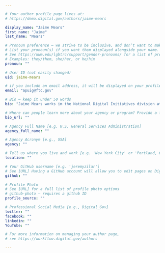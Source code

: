 ```yaml
---

# Your author profile page lives at:
# https://demo.digital.gov/authors/jaime-mears

display_name: "Jaime Mears"
first_name: "Jaime"
last_name: "Mears"

# Pronoun preference — we strive to be inclusive, and don’t want to make assumptions on a person’s first name (be it a gender-neutral name, or is one more common in languages other than English). Learn more http://www.MyPronouns.org
# List your pronoun(s) if you want them displayed alongside your name. Leave it blank and we'll use just your name.
# See https://uwm.edu/lgbtrc/support/gender-pronouns/ for a list of pronouns
# Examples: they/them, she/her, or he/him
pronoun: ""

# User ID (not easily changed)
uid: jaime-mears

# if you include an email address, it will be displayed on your profile page
email: "apuig@ftc.gov"

# Bio — keep it under 50 words
bio: "Jaime Mears works in the National Digital Initiatives division at the Library of Congress. She lead the planning and event coordination for the Collections as Data event and the Archives Unleashed datathon. Her professional interests include digital preservation and access, personal archiving, and teaching with primary sources. Jaime has a BA degree in English Literature from the University of Virginia and a MLS from the University of Maryland."

# Where can people learn more about your agency or program? Provide a full URL [e.g. 'https://www.example.gov/']
bio_url: ""

# Agency Full Name [e.g. U.S. General Services Administration]
agency_full_name: ""

# Agency Acronym [e.g., GSA]
agency: ""

# Tell us where you live and work [e.g. 'New York City' or 'Portland, OR']
location: ""

# Your GitHub username [e.g. 'jeremyzilar']
# See [URL] Having a GitHub account will allow you to edit pages on DigitalGov. The image used in your GitHub account can also be used to populate your digital.gov profile photo.
github: ""

# Profile Photo
# See [URL] for a full list of profile photo options
# github-photo — requires a github ID
profile_source: ""

# Professional Social Media [e.g., Digital_Gov]
twitter: ""
facebook: ""
linkedin: ""
YouTube: ""

# For more information on managing your author page,
# see https://workflow.digital.gov/authors

---
```


